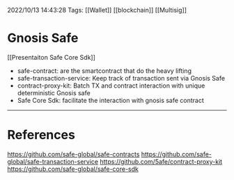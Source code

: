 2022/10/13 14:43:28
Tags: [[Wallet]] [[blockchain]] [[Multisig]]

# Gnosis Safe

[[Presentaiton Safe Core Sdk]]


- safe-contract: are the smartcontract that do the heavy lifting
- safe-transaction-service: Keep track of transaction sent via Gnosis Safe
- contract-proxy-kit: Batch TX and contract interaction with unique deterministic Gnosis safe
- Safe Core Sdk: facilitate the interaction with gnosis safe contract

---
# References
https://github.com/safe-global/safe-contracts
https://github.com/safe-global/safe-transaction-service
https://github.com/5afe/contract-proxy-kit
https://github.com/safe-global/safe-core-sdk